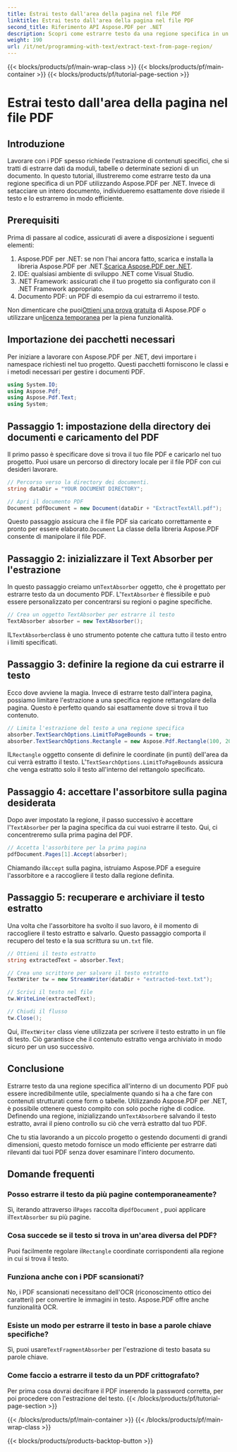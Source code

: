 ```yaml
---
title: Estrai testo dall'area della pagina nel file PDF
linktitle: Estrai testo dall'area della pagina nel file PDF
second_title: Riferimento API Aspose.PDF per .NET
description: Scopri come estrarre testo da una regione specifica in un PDF usando Aspose.PDF per .NET con questa guida passo-passo. Raccogli e salva in modo efficiente il testo dai tuoi documenti.
weight: 190
url: /it/net/programming-with-text/extract-text-from-page-region/
---
```


{{< blocks/products/pf/main-wrap-class >}}
{{< blocks/products/pf/main-container >}}
{{< blocks/products/pf/tutorial-page-section >}}

# Estrai testo dall'area della pagina nel file PDF

## Introduzione

Lavorare con i PDF spesso richiede l'estrazione di contenuti specifici, che si tratti di estrarre dati da moduli, tabelle o determinate sezioni di un documento. In questo tutorial, illustreremo come estrarre testo da una regione specifica di un PDF utilizzando Aspose.PDF per .NET. Invece di setacciare un intero documento, individueremo esattamente dove risiede il testo e lo estrarremo in modo efficiente.

## Prerequisiti

Prima di passare al codice, assicurati di avere a disposizione i seguenti elementi:

1.  Aspose.PDF per .NET: se non l'hai ancora fatto, scarica e installa la libreria Aspose.PDF per .NET.[Scarica Aspose.PDF per .NET](https://releases.aspose.com/pdf/net/).
2. IDE: qualsiasi ambiente di sviluppo .NET come Visual Studio.
3. .NET Framework: assicurati che il tuo progetto sia configurato con il .NET Framework appropriato.
4. Documento PDF: un PDF di esempio da cui estrarremo il testo.

 Non dimenticare che puoi[Ottieni una prova gratuita](https://releases.aspose.com/) di Aspose.PDF o utilizzare un[licenza temporanea](https://purchase.aspose.com/temporary-license/) per la piena funzionalità.

## Importazione dei pacchetti necessari

Per iniziare a lavorare con Aspose.PDF per .NET, devi importare i namespace richiesti nel tuo progetto. Questi pacchetti forniscono le classi e i metodi necessari per gestire i documenti PDF.

```csharp
using System.IO;
using Aspose.Pdf;
using Aspose.Pdf.Text;
using System;
```

## Passaggio 1: impostazione della directory dei documenti e caricamento del PDF

Il primo passo è specificare dove si trova il tuo file PDF e caricarlo nel tuo progetto. Puoi usare un percorso di directory locale per il file PDF con cui desideri lavorare.

```csharp
// Percorso verso la directory dei documenti.
string dataDir = "YOUR DOCUMENT DIRECTORY";

// Apri il documento PDF
Document pdfDocument = new Document(dataDir + "ExtractTextAll.pdf");
```

 Questo passaggio assicura che il file PDF sia caricato correttamente e pronto per essere elaborato.`Document` La classe della libreria Aspose.PDF consente di manipolare il file PDF.

## Passaggio 2: inizializzare il Text Absorber per l'estrazione

 In questo passaggio creiamo un`TextAbsorber` oggetto, che è progettato per estrarre testo da un documento PDF. L'`TextAbsorber` è flessibile e può essere personalizzato per concentrarsi su regioni o pagine specifiche.

```csharp
// Crea un oggetto TextAbsorber per estrarre il testo
TextAbsorber absorber = new TextAbsorber();
```

 IL`TextAbsorber`class è uno strumento potente che cattura tutto il testo entro i limiti specificati.

## Passaggio 3: definire la regione da cui estrarre il testo

Ecco dove avviene la magia. Invece di estrarre testo dall'intera pagina, possiamo limitare l'estrazione a una specifica regione rettangolare della pagina. Questo è perfetto quando sai esattamente dove si trova il tuo contenuto.

```csharp
// Limita l'estrazione del testo a una regione specifica
absorber.TextSearchOptions.LimitToPageBounds = true;
absorber.TextSearchOptions.Rectangle = new Aspose.Pdf.Rectangle(100, 200, 250, 350);
```

 IL`Rectangle` oggetto consente di definire le coordinate (in punti) dell'area da cui verrà estratto il testo. L'`TextSearchOptions.LimitToPageBounds` assicura che venga estratto solo il testo all'interno del rettangolo specificato.

## Passaggio 4: accettare l'assorbitore sulla pagina desiderata

 Dopo aver impostato la regione, il passo successivo è accettare l'`TextAbsorber` per la pagina specifica da cui vuoi estrarre il testo. Qui, ci concentreremo sulla prima pagina del PDF.

```csharp
// Accetta l'assorbitore per la prima pagina
pdfDocument.Pages[1].Accept(absorber);
```

 Chiamando il`Accept` sulla pagina, istruiamo Aspose.PDF a eseguire l'assorbitore e a raccogliere il testo dalla regione definita.

## Passaggio 5: recuperare e archiviare il testo estratto

 Una volta che l'assorbitore ha svolto il suo lavoro, è il momento di raccogliere il testo estratto e salvarlo. Questo passaggio comporta il recupero del testo e la sua scrittura su un`.txt` file.

```csharp
// Ottieni il testo estratto
string extractedText = absorber.Text;

// Crea uno scrittore per salvare il testo estratto
TextWriter tw = new StreamWriter(dataDir + "extracted-text.txt");

// Scrivi il testo nel file
tw.WriteLine(extractedText);

// Chiudi il flusso
tw.Close();
```

 Qui, il`TextWriter` class viene utilizzata per scrivere il testo estratto in un file di testo. Ciò garantisce che il contenuto estratto venga archiviato in modo sicuro per un uso successivo.

## Conclusione

 Estrarre testo da una regione specifica all'interno di un documento PDF può essere incredibilmente utile, specialmente quando si ha a che fare con contenuti strutturati come form o tabelle. Utilizzando Aspose.PDF per .NET, è possibile ottenere questo compito con solo poche righe di codice. Definendo una regione, inizializzando un`TextAbsorber`e salvando il testo estratto, avrai il pieno controllo su ciò che verrà estratto dal tuo PDF.

Che tu stia lavorando a un piccolo progetto o gestendo documenti di grandi dimensioni, questo metodo fornisce un modo efficiente per estrarre dati rilevanti dai tuoi PDF senza dover esaminare l'intero documento.

## Domande frequenti

### Posso estrarre il testo da più pagine contemporaneamente?
 Sì, iterando attraverso il`Pages` raccolta di`pdfDocument` , puoi applicare il`TextAbsorber` su più pagine.

### Cosa succede se il testo si trova in un'area diversa del PDF?
 Puoi facilmente regolare il`Rectangle` coordinate corrispondenti alla regione in cui si trova il testo.

### Funziona anche con i PDF scansionati?
No, i PDF scansionati necessitano dell'OCR (riconoscimento ottico dei caratteri) per convertire le immagini in testo. Aspose.PDF offre anche funzionalità OCR.

### Esiste un modo per estrarre il testo in base a parole chiave specifiche?
 Sì, puoi usare`TextFragmentAbsorber` per l'estrazione di testo basata su parole chiave.

### Come faccio a estrarre il testo da un PDF crittografato?
Per prima cosa dovrai decifrare il PDF inserendo la password corretta, per poi procedere con l'estrazione del testo.
{{< /blocks/products/pf/tutorial-page-section >}}

{{< /blocks/products/pf/main-container >}}
{{< /blocks/products/pf/main-wrap-class >}}

{{< blocks/products/products-backtop-button >}}
